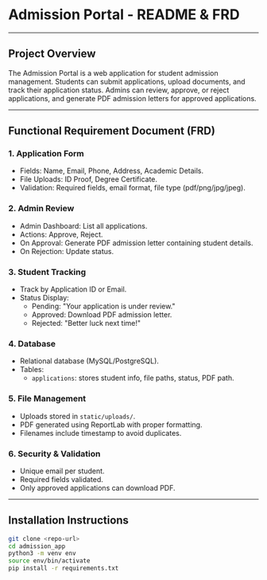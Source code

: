 # Admission Portal - README & FRD

---

## Project Overview
The Admission Portal is a web application for student admission management. Students can submit applications, upload documents, and track their application status. Admins can review, approve, or reject applications, and generate PDF admission letters for approved applications.

---

## Functional Requirement Document (FRD)

### 1. Application Form
- Fields: Name, Email, Phone, Address, Academic Details.
- File Uploads: ID Proof, Degree Certificate.
- Validation: Required fields, email format, file type (pdf/png/jpg/jpeg).

### 2. Admin Review
- Admin Dashboard: List all applications.
- Actions: Approve, Reject.
- On Approval: Generate PDF admission letter containing student details.
- On Rejection: Update status.

### 3. Student Tracking
- Track by Application ID or Email.
- Status Display:
  - Pending: "Your application is under review."
  - Approved: Download PDF admission letter.
  - Rejected: "Better luck next time!"

### 4. Database
- Relational database (MySQL/PostgreSQL).
- Tables:
  - `applications`: stores student info, file paths, status, PDF path.

### 5. File Management
- Uploads stored in `static/uploads/`.
- PDF generated using ReportLab with proper formatting.
- Filenames include timestamp to avoid duplicates.

### 6. Security & Validation
- Unique email per student.
- Required fields validated.
- Only approved applications can download PDF.

---

## Installation Instructions

```bash
git clone <repo-url>
cd admission_app
python3 -m venv env
source env/bin/activate
pip install -r requirements.txt
